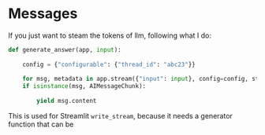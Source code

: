 # Messages
If you just want to steam the tokens of llm, following what I do:
```python
def generate_answer(app, input):
	
	config = {"configurable": {"thread_id": "abc23"}}
	
	for msg, metadata in app.stream({"input": input}, config=config, stream_mode="messages"):
	if isinstance(msg, AIMessageChunk):
	
		yield msg.content
```
This is used for Streamlit `write_stream`, because it needs a generator function that can be 